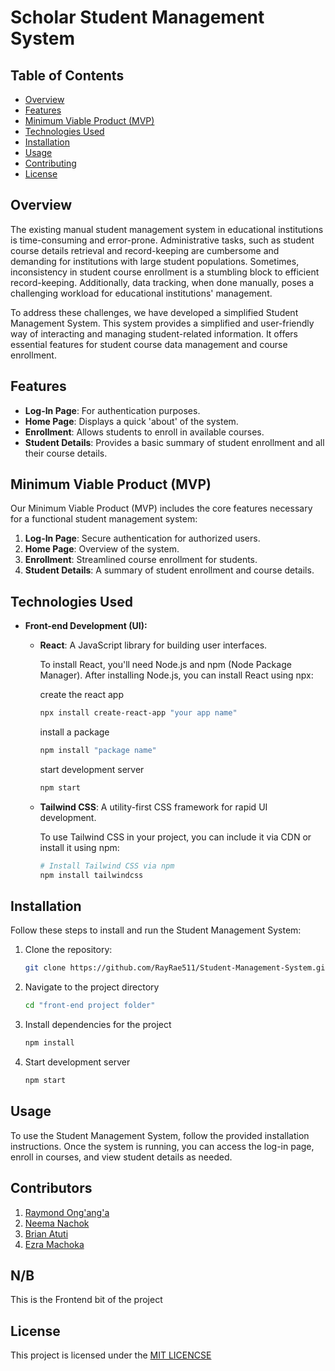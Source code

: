 # Scholar Student Management System

## Table of Contents
- [Overview](#overview)
- [Features](#features)
- [Minimum Viable Product (MVP)](#minimum-viable-product-mvp)
- [Technologies Used](#technologies-used)
- [Installation](#installation)
- [Usage](#usage)
- [Contributing](#contributing)
- [License](#license)

## Overview
The existing manual student management system in educational institutions is time-consuming and error-prone. Administrative tasks, such as student course details retrieval and record-keeping are cumbersome and demanding for institutions with large student populations. Sometimes, inconsistency in student course enrollment is a stumbling block to efficient record-keeping. Additionally, data tracking, when done manually, poses a challenging workload for educational institutions' management.

To address these challenges, we have developed a simplified Student Management System. This system provides a simplified and user-friendly way of interacting and managing student-related information. It offers essential features for student course data management and course enrollment.

## Features
- **Log-In Page**: For authentication purposes.
- **Home Page**: Displays a quick 'about' of the system.
- **Enrollment**: Allows students to enroll in available courses.
- **Student Details**: Provides a basic summary of student enrollment and all their course details.

## Minimum Viable Product (MVP)
Our Minimum Viable Product (MVP) includes the core features necessary for a functional student management system:
1. **Log-In Page**: Secure authentication for authorized users.
2. **Home Page**: Overview of the system.
3. **Enrollment**: Streamlined course enrollment for students.
4. **Student Details**: A summary of student enrollment and course details.

## Technologies Used

- **Front-end Development (UI):**
   - **React**: A JavaScript library for building user interfaces.

     To install React, you'll need Node.js and npm (Node Package Manager). After installing Node.js, you can install React using npx:

     create the react app
     ```bash
     npx install create-react-app "your app name"
     ```
     install a package
     ```bash
     npm install "package name"
     ```
     start development server
     ```bash
     npm start
     ```
    

   - **Tailwind CSS**: A utility-first CSS framework for rapid UI development.

     To use Tailwind CSS in your project, you can include it via CDN or install it using npm:

     ```bash
     # Install Tailwind CSS via npm
     npm install tailwindcss
     ```
     
## Installation
Follow these steps to install and run the Student Management System:
1. Clone the repository:
   ```bash
   git clone https://github.com/RayRae511/Student-Management-System.git

2. Navigate to the project directory
    ```bash
    cd "front-end project folder"
    ```
3. Install dependencies for the project
    ```bash
    npm install
    ```
4. Start development server
    ```bash
    npm start
    ```
## Usage
To use the Student Management System, follow the provided installation instructions. Once the system is running, you can access the log-in page, enroll in courses, and view student details as needed.

## Contributors

1. [Raymond Ong'ang'a](https://github.com/RayRae511)
2. [Neema Nachok](https://github.com/neemanachok29)
3. [Brian Atuti](https://github.com/B-atuti)
4. [Ezra Machoka](https://github.com/EzraMachoka)

## N/B
This is the Frontend bit of the project

## License
This project is licensed under the [MIT LICENCSE](https://github.com/mit-license/mit-license)
